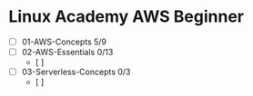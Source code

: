 # Linux Academy AWS Beginner

- [ ] 01-AWS-Concepts		5/9
- [ ] 02-AWS-Essentials		0/13
	- [ ] 
- [ ] 03-Serverless-Concepts	0/3
	- [ ] 
